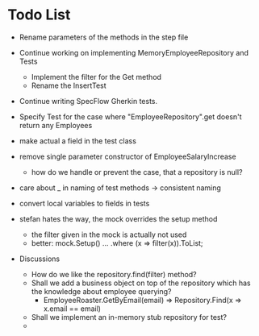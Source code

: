 ﻿# Todo List

- Rename parameters of the methods in the step file
- Continue working on implementing MemoryEmployeeRepository and Tests
  - Implement the filter for the Get method
  - Rename the InsertTest
- Continue writing SpecFlow Gherkin tests.
- Specify Test for the case where "EmployeeRepository".get doesn't return any Employees
- make actual a field in the test class
- remove single parameter constructor of EmployeeSalaryIncrease
  - how do we handle or prevent the case, that a repository is null?
- care about _ in naming of test methods -> consistent naming
- convert local variables to fields in tests

- stefan hates the way, the mock overrides the setup method
  - the filter given in the mock is actually not used
  - better: mock.Setup() ... .where (x => filter(x)).ToList;

- Discussions
  - How do we like the repository.find(filter) method?
  - Shall we add a business object on top of the repository which has the knowledge about employee querying?
    - EmployeeRoaster.GetByEmail(email) => Repository.Find(x => x.email == email)
  - Shall we implement an in-memory stub repository for test?
  - 
